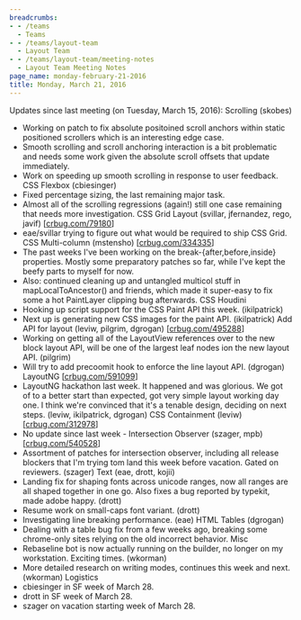 ```yaml
---
breadcrumbs:
- - /teams
  - Teams
- - /teams/layout-team
  - Layout Team
- - /teams/layout-team/meeting-notes
  - Layout Team Meeting Notes
page_name: monday-february-21-2016
title: Monday, March 21, 2016
---
```


Updates since last meeting (on Tuesday, March 15, 2016):
Scrolling (skobes)
- Working on patch to fix absolute positoined scroll anchors within
static positioned scrollers which is an interesting edge case.
- Smooth scrolling and scroll anchoring interaction is a bit problematic
and needs some work given the absolute scroll offsets that update
immediately.
- Work on speeding up smooth scrolling in response to user feedback.
CSS Flexbox (cbiesinger)
- Fixed percentage sizing, the last remaining major task.
- Almost all of the scrolling regressions (again!) still one case
remaining that needs more investigation.
CSS Grid Layout (svillar, jfernandez, rego, javif)
\[[crbug.com/79180](http://crbug.com/79180)\]
- eae/svillar trying to figure out what would be required to ship CSS Grid.
CSS Multi-column (mstensho) \[[crbug.com/334335](http://crbug.com/334335)\]
- The past weeks I've been working on the break-{after,before,inside}
properties. Mostly some preparatory patches so far, while I've kept
the beefy parts to myself for now.
- Also: continued cleaning up and untangled multicol stuff in
mapLocalToAncestor() and friends, which made it super-easy to fix some
a hot PaintLayer clipping bug afterwards.
CSS Houdini
- Hooking up script support for the CSS Paint API this week.
(ikilpatrick)
- Next up is generating new CSS images for the paint API. (ikilpatrick)
Add API for layout (leviw, pilgrim, dgrogan)
\[[crbug.com/495288](http://crbug.com/495288)\]
- Working on getting all of the LayoutView references over to the new
block layout API, will be one of the largest leaf nodes ion the new
layout API. (pilgrim)
- Will try to add precoomit hook to enforce the line layout API.
(dgrogan)
LayoutNG \[[crbug.com/591099](http://crbug.com/591099)\]
- LayoutNG hackathon last week. It happened and was glorious. We got of
to a better start than expected, got very simple layout working day
one. I think we're convinced that it's a tenable design, deciding on
next steps. (leviw, ikilpatrick, dgrogan)
CSS Containment (leviw) \[[crbug.com/312978](http://crbug.com/312978)\]
- No update since last week -
Intersection Observer (szager, mpb)
\[[crbug.com/540528](http://crbug.com/540528)\]
- Assortment of patches for intersection observer, including all release
blockers that I'm trying tom land this week before vacation. Gated on
reviewers. (szager)
Text (eae, drott, kojii)
- Landing fix for shaping fonts across unicode ranges, now all ranges
are all shaped together in one go. Also fixes a bug reported by
typekit, made adobe happy. (drott)
- Resume work on small-caps font variant. (drott)
- Investigating line breaking performance. (eae)
HTML Tables (dgrogan)
- Dealing with a table bug fix from a few weeks ago, breaking some
chrome-only sites relying on the old incorrect behavior.
Misc
- Rebaseline bot is now actually running on the builder, no longer on
my workstation. Exciting times. (wkorman)
- More detailed research on writing modes, continues this week and
next. (wkorman)
Logistics
- cbiesinger in SF week of March 28.
- drott in SF week of March 28.
- szager on vacation starting week of March 28.
